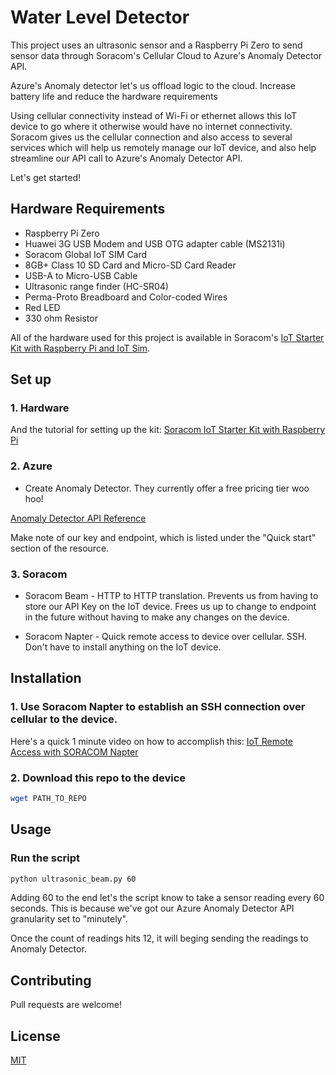 # Water Level Detector

This project uses an ultrasonic sensor and a Raspberry Pi Zero to send sensor data through Soracom's Cellular Cloud to Azure's Anomaly Detector API.

Azure's Anomaly detector let's us offload logic to the cloud. Increase battery life and reduce the hardware requirements

Using cellular connectivity instead of Wi-Fi or ethernet allows this IoT device to go where it otherwise would have no internet connectivity. Soracom gives us the cellular connection and also access to several services which will help us remotely manage our IoT device, and also help streamline our API call to Azure's Anomaly Detector API.

Let's get started!

## Hardware Requirements

* Raspberry Pi Zero
* Huawei 3G USB Modem and USB OTG adapter cable (MS2131i) 
* Soracom Global IoT SIM Card
* 8GB+ Class 10 SD Card and Micro-SD Card Reader 
* USB-A to Micro-USB Cable
* Ultrasonic range finder (HC-SR04)
* Perma-Proto Breadboard and Color-coded Wires 
* Red LED
* 330 ohm Resistor

All of the hardware used for this project is available in Soracom's [IoT Starter Kit with Raspberry Pi and IoT Sim](https://www.soracom.io/store/soracom-cellular-iot-starter-kit/).

## Set up

### 1. Hardware

And the tutorial for setting up the kit: [Soracom IoT Starter Kit with Raspberry Pi](https://developers.soracom.io/en/start/iot-starter-kit/raspberry-pi/)


### 2. Azure

* Create Anomaly Detector. They currently offer a free pricing tier woo hoo!

[Anomaly Detector API Reference](https://westus2.dev.cognitive.microsoft.com/docs/services/AnomalyDetector/operations/post-timeseries-entire-detect)

Make note of our key and endpoint, which is listed under the "Quick start" section of the resource.

### 3. Soracom

* Soracom Beam - HTTP to HTTP translation. Prevents us from having to store our API Key on the IoT device. Frees us up to change to endpoint in the future without having to make any changes on the device.

* Soracom Napter - Quick remote access to device over cellular. SSH. Don't have to install anything on the IoT device. 

## Installation

### 1. Use Soracom Napter to establish an SSH connection over cellular to the device.

Here's a quick 1 minute video on how to accomplish this:
[IoT Remote Access with SORACOM Napter](https://www.youtube.com/watch?v=wky_BHC1PUQ)

### 2. Download this repo to the device

```bash
wget PATH_TO_REPO
```

## Usage

### Run the script

```bash
python ultrasonic_beam.py 60
```

Adding 60 to the end let's the script know to take a sensor reading every 60 seconds. This is because we've got our Azure Anomaly Detector API granularity set to "minutely".

Once the count of readings hits 12, it will beging sending the readings to Anomaly Detector.

## Contributing

Pull requests are welcome!

## License

[MIT](https://choosealicense.com/licenses/mit/)